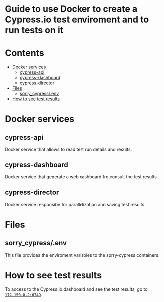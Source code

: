 # Guide to use Docker to create a Cypress.io test enviroment and to run tests on it

# Contents
* [Docker services](#docker-services)
  - [cypress-api](#cypress-api)
  - [cypress-dashboard](#cypress-dashboard)
  - [cypress-director](#cypress-director)
* [Files](#files)
  - [sorry_cypress/.env](#sorrycypressenv)
* [How to see test results](#how-to-see-test-results)

# Docker services
## cypress-api
Docker service that allows to read test run details and results.

## cypress-dashboard
Docker service that generate a web dashboard fro consult the test results.

## cypress-director
Docker service responsibe for parallelization and saving test results.

# Files
## sorry_cypress/.env
This file provides the enviroment variables to the sorry-cypress containers.

# How to see test results
To access to the Cypress.io dashboard and see the test results, go to [`172.150.0.2:6749`](http://172.150.0.2:6749/).

